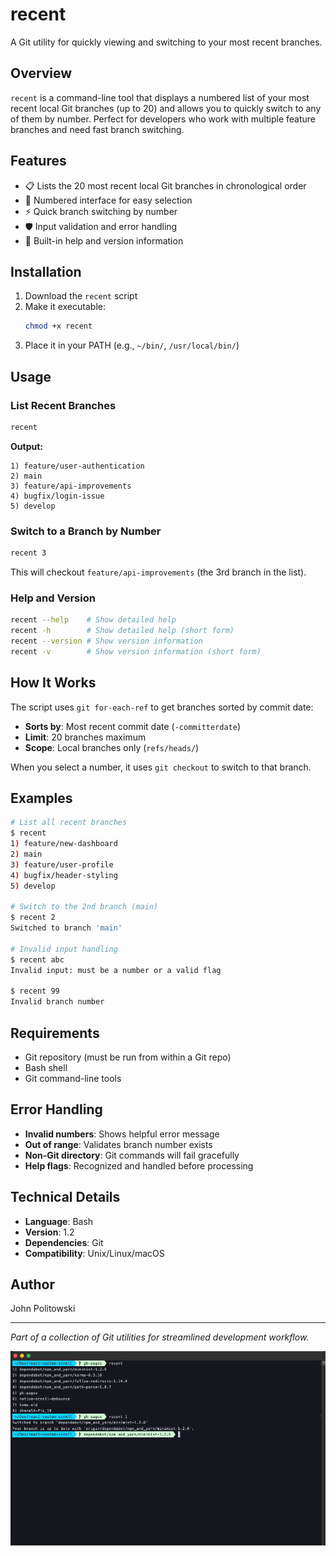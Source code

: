 # recent

A Git utility for quickly viewing and switching to your most recent branches.

## Overview

`recent` is a command-line tool that displays a numbered list of your most recent local Git branches (up to 20) and allows you to quickly switch to any of them by number. Perfect for developers who work with multiple feature branches and need fast branch switching.

## Features

- 📋 Lists the 20 most recent local Git branches in chronological order
- 🔢 Numbered interface for easy selection
- ⚡ Quick branch switching by number
- 🛡️ Input validation and error handling
- 📖 Built-in help and version information

## Installation

1. Download the `recent` script
2. Make it executable:
   ```bash
   chmod +x recent
   ```
3. Place it in your PATH (e.g., `~/bin/`, `/usr/local/bin/`)

## Usage

### List Recent Branches
```bash
recent
```
**Output:**
```
1) feature/user-authentication
2) main
3) feature/api-improvements
4) bugfix/login-issue
5) develop
```

### Switch to a Branch by Number
```bash
recent 3
```
This will checkout `feature/api-improvements` (the 3rd branch in the list).

### Help and Version
```bash
recent --help    # Show detailed help
recent -h        # Show detailed help (short form)
recent --version # Show version information
recent -v        # Show version information (short form)
```

## How It Works

The script uses `git for-each-ref` to get branches sorted by commit date:
- **Sorts by**: Most recent commit date (`-committerdate`)
- **Limit**: 20 branches maximum
- **Scope**: Local branches only (`refs/heads/`)

When you select a number, it uses `git checkout` to switch to that branch.

## Examples

```bash
# List all recent branches
$ recent
1) feature/new-dashboard
2) main
3) feature/user-profile
4) bugfix/header-styling
5) develop

# Switch to the 2nd branch (main)
$ recent 2
Switched to branch 'main'

# Invalid input handling
$ recent abc
Invalid input: must be a number or a valid flag

$ recent 99
Invalid branch number
```

## Requirements

- Git repository (must be run from within a Git repo)
- Bash shell
- Git command-line tools

## Error Handling

- **Invalid numbers**: Shows helpful error message
- **Out of range**: Validates branch number exists
- **Non-Git directory**: Git commands will fail gracefully
- **Help flags**: Recognized and handled before processing

## Technical Details

- **Language**: Bash
- **Version**: 1.2
- **Dependencies**: Git
- **Compatibility**: Unix/Linux/macOS

## Author

John Politowski

---

*Part of a collection of Git utilities for streamlined development workflow.*

![App Screenshot](recent-usage.png)
